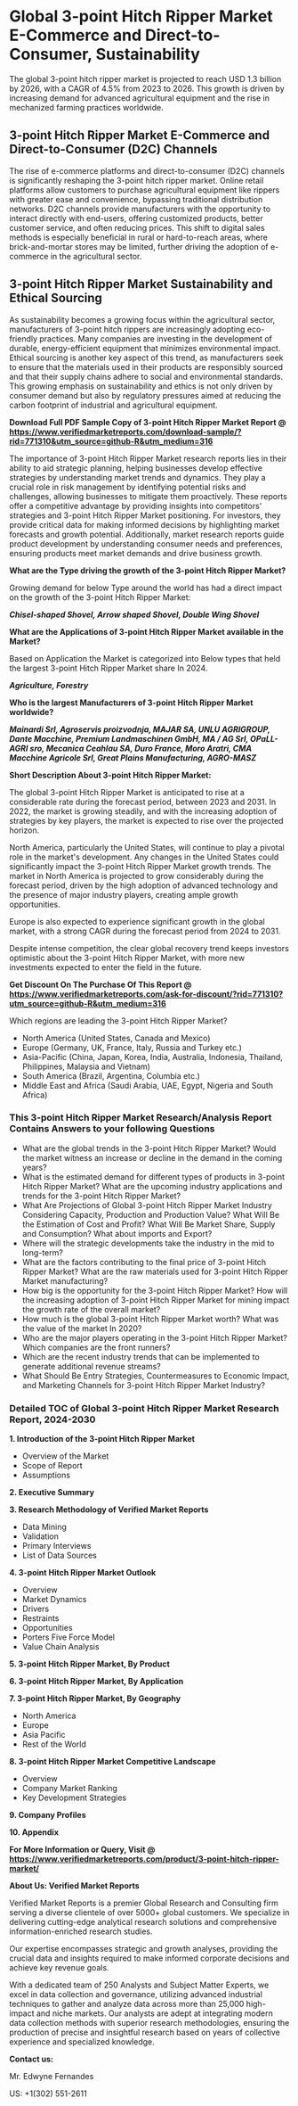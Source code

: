<h1>Global 3-point Hitch Ripper Market E-Commerce and Direct-to-Consumer, Sustainability</h1><p class=""><p>The global 3-point hitch ripper market is projected to reach USD 1.3 billion by 2026, with a CAGR of 4.5% from 2023 to 2026. This growth is driven by increasing demand for advanced agricultural equipment and the rise in mechanized farming practices worldwide.</p><h2>3-point Hitch Ripper Market E-Commerce and Direct-to-Consumer (D2C) Channels</h2><p>The rise of e-commerce platforms and direct-to-consumer (D2C) channels is significantly reshaping the 3-point hitch ripper market. Online retail platforms allow customers to purchase agricultural equipment like rippers with greater ease and convenience, bypassing traditional distribution networks. D2C channels provide manufacturers with the opportunity to interact directly with end-users, offering customized products, better customer service, and often reducing prices. This shift to digital sales methods is especially beneficial in rural or hard-to-reach areas, where brick-and-mortar stores may be limited, further driving the adoption of e-commerce in the agricultural sector.</p><h2>3-point Hitch Ripper Market Sustainability and Ethical Sourcing</h2><p>As sustainability becomes a growing focus within the agricultural sector, manufacturers of 3-point hitch rippers are increasingly adopting eco-friendly practices. Many companies are investing in the development of durable, energy-efficient equipment that minimizes environmental impact. Ethical sourcing is another key aspect of this trend, as manufacturers seek to ensure that the materials used in their products are responsibly sourced and that their supply chains adhere to social and environmental standards. This growing emphasis on sustainability and ethics is not only driven by consumer demand but also by regulatory pressures aimed at reducing the carbon footprint of industrial and agricultural equipment.</p></p><p class=""><strong>Download Full PDF Sample Copy of 3-point Hitch Ripper Market Report @ <a href="https://www.verifiedmarketreports.com/download-sample/?rid=771310&utm_source=github-R&utm_medium=316" target="_blank">https://www.verifiedmarketreports.com/download-sample/?rid=771310&utm_source=github-R&utm_medium=316</a></strong></p><p>The importance of&nbsp;3-point Hitch Ripper Market research reports lies in their ability to aid strategic planning, helping businesses develop effective strategies by understanding market trends and dynamics. They play a crucial role in risk management by identifying potential risks and challenges, allowing businesses to mitigate them proactively. These reports offer a competitive advantage by providing insights into competitors' strategies and 3-point Hitch Ripper Market positioning. For investors, they provide critical data for making informed decisions by highlighting market forecasts and growth potential. Additionally, market research reports guide product development by understanding consumer needs and preferences, ensuring products meet market demands and drive business growth.</p><p><strong>What are the&nbsp;Type driving the growth of the 3-point Hitch Ripper Market?</strong></p><p id="" class="">Growing demand for below Type around the world has had a direct impact on the growth of the 3-point Hitch Ripper Market:</p><p class=""><em><strong>Chisel-shaped Shovel, Arrow shaped Shovel, Double Wing Shovel</strong></em></p><p class=""><strong>What are the&nbsp;Applications&nbsp;of 3-point Hitch Ripper Market available in the Market?</strong></p><p id="" class="">Based on Application the Market is categorized into Below types that held the largest 3-point Hitch Ripper Market share In 2024.</p><p class=""><em><strong>Agriculture, Forestry</strong></em></p><p class=""><strong>Who is the largest Manufacturers of 3-point Hitch Ripper Market worldwide?</strong></p><p><em><strong>Mainardi Srl, Agroservis proizvodnja, MAJAR SA, UNLU AGRIGROUP, Dante Macchine, Premium Landmaschinen GmbH, MA / AG Srl, OPaLL-AGRI sro, Mecanica Ceahlau SA, Duro France, Moro Aratri, CMA Macchine Agricole Srl, Great Plains Manufacturing, AGRO-MASZ</strong></em></p><p id="" class=""><strong>Short Description About 3-point Hitch Ripper Market:</strong></p><p>The global 3-point Hitch Ripper Market is anticipated to rise at a considerable rate during the forecast period, between 2023 and 2031. In 2022, the market is growing steadily, and with the increasing adoption of strategies by key players, the market is expected to rise over the projected horizon.</p><p>North America, particularly the United States, will continue to play a pivotal role in the market's development. Any changes in the United States could significantly impact the 3-point Hitch Ripper Market growth trends. The market in North America is projected to grow considerably during the forecast period, driven by the high adoption of advanced technology and the presence of major industry players, creating ample growth opportunities.</p><p>Europe is also expected to experience significant growth in the global market, with a strong CAGR during the forecast period from 2024 to 2031.</p><p>Despite intense competition, the clear global recovery trend keeps investors optimistic about the 3-point Hitch Ripper Market, with more new investments expected to enter the field in the future.</p><p id="" class=""><strong>Get Discount On The Purchase Of This Report @ <a href="https://www.verifiedmarketreports.com/ask-for-discount/?rid=771310?utm_source=github-R&utm_medium=316" target="_blank">https://www.verifiedmarketreports.com/ask-for-discount/?rid=771310?utm_source=github-R&utm_medium=316</a></strong></p><p class="">Which regions are leading the 3-point Hitch Ripper Market?</p><ul><li>North America (United States, Canada and Mexico)</li><li>Europe (Germany, UK, France, Italy, Russia and Turkey etc.)</li><li>Asia-Pacific (China, Japan, Korea, India, Australia, Indonesia, Thailand, Philippines, Malaysia and Vietnam)</li><li>South America (Brazil, Argentina, Columbia etc.)</li><li>Middle East and Africa (Saudi Arabia, UAE, Egypt, Nigeria and South Africa)</li></ul><h3 id="" class="">This 3-point Hitch Ripper Market Research/Analysis Report Contains Answers to your following Questions</h3><ul><li>What are the global trends in the 3-point Hitch Ripper Market? Would the market witness an increase or decline in the demand in the coming years?</li><li>What is the estimated demand for different types of products in 3-point Hitch Ripper Market? What are the upcoming industry applications and trends for the 3-point Hitch Ripper Market?</li><li>What Are Projections of Global 3-point Hitch Ripper Market Industry Considering Capacity, Production and Production Value? What Will Be the Estimation of Cost and Profit? What Will Be Market Share, Supply and Consumption? What about imports and Export?</li><li>Where will the strategic developments take the industry in the mid to long-term?</li><li>What are the factors contributing to the final price of 3-point Hitch Ripper Market? What are the raw materials used for 3-point Hitch Ripper Market manufacturing?</li><li>How big is the opportunity for the 3-point Hitch Ripper Market? How will the increasing adoption of 3-point Hitch Ripper Market for mining impact the growth rate of the overall market?</li><li>How much is the global 3-point Hitch Ripper Market worth? What was the value of the market In 2020?</li><li>Who are the major players operating in the 3-point Hitch Ripper Market? Which companies are the front runners?</li><li>Which are the recent industry trends that can be implemented to generate additional revenue streams?</li><li>What Should Be Entry Strategies, Countermeasures to Economic Impact, and Marketing Channels for 3-point Hitch Ripper Market Industry?</li></ul><h3 id="" class="">Detailed TOC of Global 3-point Hitch Ripper Market Research Report, 2024-2030</h3><p id="" class=""><strong>1. Introduction of the 3-point Hitch Ripper Market</strong></p><ul><li>Overview of the Market</li><li>Scope of Report</li><li>Assumptions</li></ul><p id="" class=""><strong>2. Executive Summary</strong></p><p id="" class=""><strong>3. Research Methodology of Verified Market Reports</strong></p><ul><li>Data Mining</li><li>Validation</li><li>Primary Interviews</li><li>List of Data Sources</li></ul><p id="" class=""><strong>4. 3-point Hitch Ripper Market Outlook</strong></p><ul><li>Overview</li><li>Market Dynamics</li><li>Drivers</li><li>Restraints</li><li>Opportunities</li><li>Porters Five Force Model</li><li>Value Chain Analysis</li></ul><p id="" class=""><strong>5. 3-point Hitch Ripper Market, By Product</strong></p><p id="" class=""><strong>6. 3-point Hitch Ripper Market, By Application</strong></p><p id="" class=""><strong>7. 3-point Hitch Ripper Market, By Geography</strong></p><ul><li>North America</li><li>Europe</li><li>Asia Pacific</li><li>Rest of the World</li></ul><p id="" class=""><strong>8. 3-point Hitch Ripper Market Competitive Landscape</strong></p><ul><li>Overview</li><li>Company Market Ranking</li><li>Key Development Strategies</li></ul><p id="" class=""><strong>9. Company Profiles</strong></p><p id="" class=""><strong>10. Appendix</strong></p><p id="" class=""><strong>For More Information or Query, Visit @ <a href="https://www.verifiedmarketreports.com/product/3-point-hitch-ripper-market/" target="_blank">https://www.verifiedmarketreports.com/product/3-point-hitch-ripper-market/</a></strong></p><p id="" class=""><strong>About Us: Verified Market Reports</strong></p><p id="" class="">Verified Market Reports is a premier Global Research and Consulting firm serving a diverse clientele of over 5000+ global customers. We specialize in delivering cutting-edge analytical research solutions and comprehensive information-enriched research studies.</p><p id="" class="">Our expertise encompasses strategic and growth analyses, providing the crucial data and insights required to make informed corporate decisions and achieve key revenue goals.</p><p id="" class="">With a dedicated team of 250 Analysts and Subject Matter Experts, we excel in data collection and governance, utilizing advanced industrial techniques to gather and analyze data across more than 25,000 high-impact and niche markets. Our analysts are adept at integrating modern data collection methods with superior research methodologies, ensuring the production of precise and insightful research based on years of collective experience and specialized knowledge.</p><p id="" class=""><strong>Contact us:</strong></p><p id="" class="">Mr. Edwyne Fernandes</p><p id="" class="">US: +1(302) 551-2611</p>
